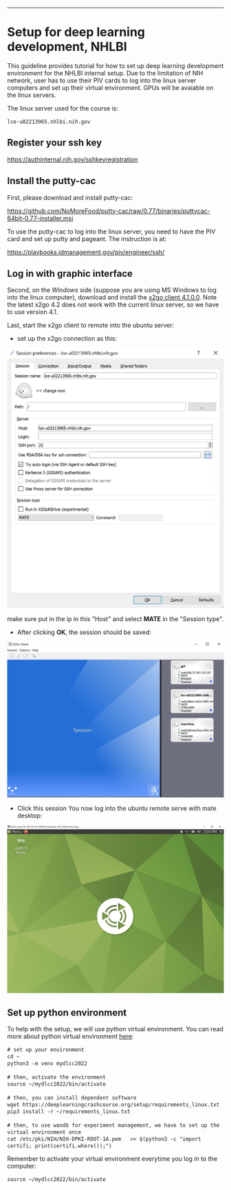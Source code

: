 
___
# Setup for deep learning development, NHLBI

This guideline provides tutorial for how to set up deep learning development environment for the NHLBI internal setup. Due to the limitation of NIH network, user has to use their PIV cards to log into the linux server computers and set up their virtual environment. GPUs will be avaiable on the linux servers.

The linux server used for the course is:

    lce-u02213965.nhlbi.nih.gov

## Register your ssh key

 https://authinternal.nih.gov/sshkeyregistration

## Install the putty-cac

First, please download and install putty-cac:

https://github.com/NoMoreFood/putty-cac/raw/0.77/binaries/puttycac-64bit-0.77-installer.msi

To use the putty-cac to log into the linux server, you need to have the PIV card and set up putty and pageant. The instruction is at:

https://playbooks.idmanagement.gov/piv/engineer/ssh/

## Log in with graphic interface

Second, on the *Windows* side (suppose you are using MS Windows to log into the linux computer), download and install the [x2go client 4.1.0.0](https://code.x2go.org/releases/binary-win32/x2goclient/releases/4.1.0.0-2017.03.11/x2goclient-4.1.0.0-2017.03.11-setup.exe). Note the latest x2go 4.2 does not work with the current linux server, so we have to use version 4.1.

Last, start the x2go client to remote into the ubuntu server:

- set up the x2go connection as this:

![x2go](images/nhlbi/x2go_1.jpg)

make sure put in the ip in this "Host" and select **MATE** in the "Session type".

- After clicking **OK**, the session should be saved:

![x2go](images/nhlbi/x2go_2.jpg)

- Click this session You now log into the ubuntu remote serve with mate desktop:

![x2go](images/nhlbi/x2go_3.jpg)

## Set up python environment

To help with the setup, we will use python virtual environment. You can read more about python virtual environment [here](https://realpython.com/python-virtual-environments-a-primer/):

```
# set up your environment
cd ~
python3 -m venv mydlcc2022

# then, activate the environment
source ~/mydlcc2022/bin/activate

# then, you can install dependent software
wget https://deeplearningcrashcourse.org/setup/requirements_linux.txt
pip3 install -r ~/requirements_linux.txt

# then, to use wandb for experiment management, we have to set up the virtual environment once
cat /etc/pki/NIH/NIH-DPKI-ROOT-1A.pem   >> $(python3 -c "import certifi; print(certifi.where());")
```

Remember to activate your virtual environment everytime you log in to the computer:
```
source ~/mydlcc2022/bin/activate
```